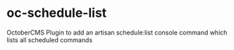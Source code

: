 # oc-schedule-list
OctoberCMS Plugin to add an artisan schedule:list console command which lists all scheduled commands
